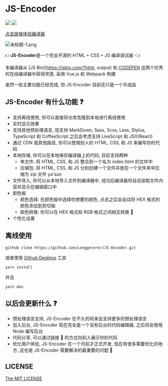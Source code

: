 # JS-Encoder

![](https://img.shields.io/badge/StyleCI-passed-green.svg) ![](https://img.shields.io/badge/LICENSE-MIT-blue.svg)

[点击链接体验编译器](https://longgererer.github.io/JS-Encoder/dist)

![未标题-1.png](https://i.loli.net/2019/06/26/5d1305085801b58179.png)

👉**JS-Encoder**是一个完全开源的 HTML + CSS + JS 编译调试器 👈

本编译器从 [JS Bin](https://jsbin.com/?html, output) 和 [CODEPEN](https://codepen.io/pen/) 这两个优秀的在线编译器中获得灵感, 采用 Vue.js 和 Webpack 构建

虽然一些主要功能已经完成, 但 JS-Encoder 目前还只是一个半成品

## JS-Encoder 有什么功能 ❓

- 支持离线使用, 你可以直接将仓库克隆到本地进行离线使用
- 实时显示效果
- 支持其他预处理语言, 现支持 MarkDown, Sass, Scss, Less, Stylus, TypeScript 和 CoffeeScript 之后会考虑支持 LiveScript 和 JSX(React)
- 通过 CDN 或其他路径, 你可以使用别人的 HTML, CSS, 和 JS 来编写你的代码
- 本地存储, 你可以在本地保存编译器上的代码, 目前支持两种
  - 单文件: 将 HTML, CSS, 和 JS 整合到一个名为 index.html 的文件中
  - 压缩包: 将 HTML, CSS, 和 JS 分别创建一个文件并放在一个文件夹中压缩为 zip 文件 ya'suo
- 文件导入, 你可以从本地导入文件到编译器中, 成功后编译器将自动读取文件内容并显示在编辑窗口中
- 颜色板
  - 颜色选择: 在颜色版中选择你想要的颜色, 点击之后会自动将 HEX 格式的颜色添加到剪切板
  - 颜色转换: 你可以在 HEX 格式和 RGB 格式之间相互转换 🔄
- 个性化设置

## 离线使用

```dash
github clone https://github.com/Longgererer/JS-Encoder.git
```

或者使用 [Github Desktop](https://desktop.github.com/) 工具

```dash
yarn install
```

并且

```dash
yarn dev
```

## 以后会更新什么 ❓

- 预处理语言支持, JS-Encoder 在不久的将来会支持更多的预处理语言
- 加入后台, JS-Encoder 现在完全是一个没有后台的代码编辑器, 之后将会使用 Node 编写后台
- 代码分享, 可以通过链接 🔗 的方式向别人展示你的代码
- 优化用户体验, JS-Encoder 在一个月前才正式开发, 现在有很多需要优化的地方, 这也是 JS-Encoder 需要解决的最重要的问题 🧐

## LICENSE

[The MIT LICENSE](https://github.com/Longgererer/JS-Encoder/blob/master/LICENSE)

